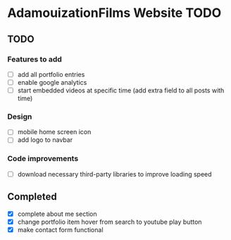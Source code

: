 AdamouizationFilms Website TODO
===============================

## TODO

### Features to add
* [ ] add all portfolio entries
* [ ] enable google analytics
* [ ] start embedded videos at specific time (add extra field to all posts with time)

### Design
* [ ] mobile home screen icon
* [ ] add logo to navbar

### Code improvements
* [ ] download necessary third-party libraries to improve loading speed

## Completed
* [X] complete about me section 
* [X] change portfolio item hover from search to youtube play button
* [X] make contact form functional
